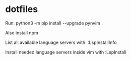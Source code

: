 # dotfiles

Run:
python3 -m pip install --upgrade pynvim

Also install
npm

List all available language servers with:
:LspInstallInfo

Install needed language servers inside vim with
:LspInstall <language>
